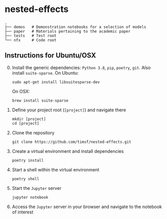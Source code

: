 # nested-effects

    .
    ├── demos   # Demonstration notebooks for a selection of models
    ├── paper   # Materials pertaining to the academic paper
    ├── tests   # Test root
    └── nfx     # Code root


## Instructions for Ubuntu/OSX

0. Install the generic dependencies: `Python 3.8`, `pip`, `poetry`, `git`. Also install `suite-sparse`. On Ubuntu:

    ```shell
    sudo apt-get install libsuitesparse-dev
    ```

    On OSX:

    ```shell
    brew install suite-sparse
    ```

1. Define your project root (`[project]`) and navigate there

    ```shell
    mkdir [project]
    cd [project]
    ```

2. Clone the repository

    ```shell
    git clone https://github.com/timsf/nested-effects.git
    ```

3. Create a virtual environment and install dependencies

    ```shell
    poetry install
    ```

4. Start a shell within the virtual environment

    ```shell
    poetry shell
    ```

5. Start the `Jupyter` server

    ```shell
    jupyter notebook
    ```

6. Access the `Jupyter` server in your browser and navigate to the notebook of interest
